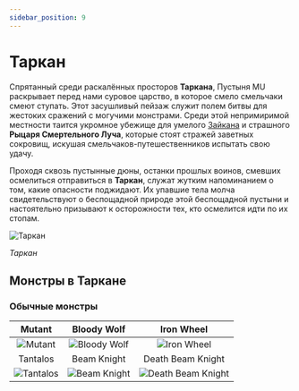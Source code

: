 ```yaml
---
sidebar_position: 9
---
```


# Таркан

Спрятанный среди раскалённых просторов **Таркана**, Пустыня MU раскрывает перед нами суровое царство, в которое смело смельчаки смеют ступать. Этот засушливый пейзаж служит полем битвы для жестоких сражений с могучими монстрами. Среди этой непримиримой местности таится укромное убежище для умелого [Зайкана](/special-monsters/invasions/zaikan) и страшного **Рыцаря Смертельного Луча**, которые стоят стражей заветных сокровищ, искушая смельчаков-путешественников испытать свою удачу.

Проходя сквозь пустынные дюны, останки прошлых воинов, смевших осмелиться отправиться в **Таркан**, служат жутким напоминанием о том, какие опасности поджидают. Их упавшие тела молча свидетельствуют о беспощадной природе этой беспощадной пустыни и настоятельно призывают к осторожности тех, кто осмелится идти по их стопам.

![Таркан](/img/maps/tarkan.webp)

_Таркан_

## Монстры в Таркане

### Обычные монстры

|                     Mutant                     |                     Bloody Wolf                      |                            Iron Wheel                            |
| :--------------------------------------------: | :--------------------------------------------------: | :--------------------------------------------------------------: |
|   ![Mutant](/img/monsters/tarkan/mutant.jpg)   | ![Bloody Wolf](/img/monsters/tarkan/bloody-wolf.jpg) |        ![Iron Wheel](/img/monsters/tarkan/iron-wheel.jpg)        |
|                    Tantalos                    |                     Beam Knight                      |                        Death Beam Knight                         |
| ![Tantalos](/img/monsters/tarkan/tantalos.jpg) | ![Beam Knight](/img/monsters/tarkan/beam-knight.jpg) | ![Death Beam Knight](/img/monsters/tarkan/death-beam-knight.jpg) |
